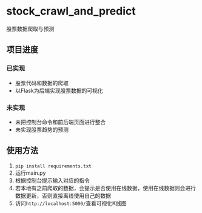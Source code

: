# stock_crawl_and_predict
股票数据爬取与预测

## 项目进度
### 已实现
+ 股票代码和数据的爬取
+ 以Flask为后端实现股票数据的可视化

### 未实现
+ 未把控制台命令和前后端页面进行整合
+ 未实现股票趋势的预测

## 使用方法
1. `pip install requirements.txt`
2. 运行main.py
3. 根据控制台提示输入对应的指令
4. 若本地有之前爬取的数据，会提示是否使用在线数据，使用在线数据则会进行数据更新，否则直接离线使用自己的数据
5. 访问`http://localhost:5000/`查看可视化K线图
